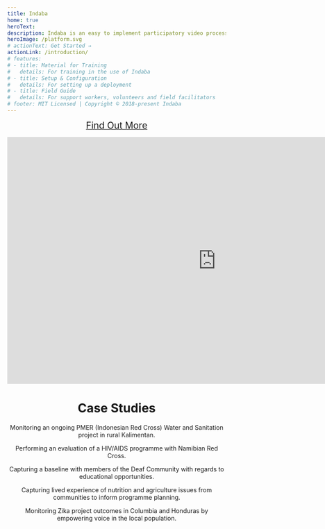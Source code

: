 ```yaml
---
title: Indaba
home: true
heroText: 
description: Indaba is an easy to implement participatory video process that empowers community voice to support your organisation in capturing rich, meaningful video stories from communities.
heroImage: /platform.svg
# actionText: Get Started →
actionLink: /introduction/
# features:
# - title: Material for Training
#   details: For training in the use of Indaba
# - title: Setup & Configuration
#   details: For setting up a deployment
# - title: Field Guide
#   details: For support workers, volunteers and field facilitators
# footer: MIT Licensed | Copyright © 2018-present Indaba
---
```



<div style="text-align:center;margin-bottom:4em;">

<a href="/guide/"><el-button type="danger" style="font-size:150%;margin-bottom:1.2em;" plain>Find Out More <i class="el-icon-right"></i></el-button></a>

<div class="google-slides-container">
<iframe src="https://docs.google.com/presentation/d/e/2PACX-1vSyOXiUQkQxnjCEUKnHgFpYrKYhFAlA1i2wLVlmoofpBbOqEyg2HZNLbQXA-tx8b5ZGSbiS1n2lmRSP/embed?start=true&loop=true&delayms=3000" frameborder="0" width="960" height="569" allowfullscreen="true" mozallowfullscreen="true" webkitallowfullscreen="true"></iframe>
</div>

<YouTube id="sLGnJQlsZSE" />

# Case Studies

<el-row :gutter="12">

<CaseStudy title="Monitoring" date="July 2017" place="Berau, Indonesia" img="/imgs/indonesia.jpg">

Monitoring an ongoing PMER (Indonesian Red Cross) Water and Sanitation project in rural Kalimentan.

</CaseStudy>

<CaseStudy title="Evaluation" date="June 2018" place="Grootfontein, Namibia" img="/imgs/namibia.jpg">

Performing an evaluation of a HIV/AIDS programme with Namibian Red Cross.

</CaseStudy>

<CaseStudy title="Baseline" date="August 2018" place="Cario, Egypt" img="/imgs/egypt.jpg">

Capturing a baseline with members of the Deaf Community with regards to educational opportunities.

</CaseStudy>

<CaseStudy title="Community Ideation" date="April 2019" place="Bangladesh" img="/imgs/bangladesh.jpg">

Capturing lived experience of nutrition and agriculture issues from communities to inform programme planning.

</CaseStudy>

<CaseStudy title="Monitoring" date="February 2019" place="Columbia &amp; Honduras" img="/imgs/honduras.jpg">

Monitoring Zika project outcomes in Columbia and Honduras by empowering voice in the local population.

</CaseStudy>

</el-row>

</div>